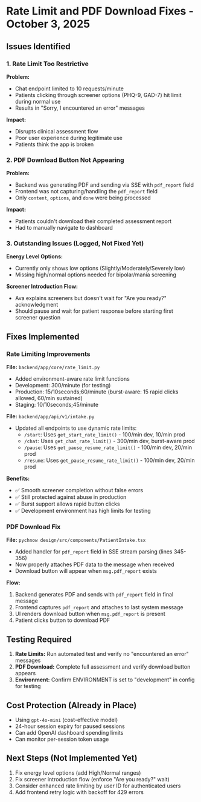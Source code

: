 # Rate Limit and PDF Download Fixes - October 3, 2025

## Issues Identified

### 1. Rate Limit Too Restrictive
**Problem:** 
- Chat endpoint limited to 10 requests/minute
- Patients clicking through screener options (PHQ-9, GAD-7) hit limit during normal use
- Results in "Sorry, I encountered an error" messages

**Impact:**
- Disrupts clinical assessment flow
- Poor user experience during legitimate use
- Patients think the app is broken

### 2. PDF Download Button Not Appearing
**Problem:**
- Backend was generating PDF and sending via SSE with `pdf_report` field
- Frontend was not capturing/handling the `pdf_report` field
- Only `content`, `options`, and `done` were being processed

**Impact:**
- Patients couldn't download their completed assessment report
- Had to manually navigate to dashboard

### 3. Outstanding Issues (Logged, Not Fixed Yet)
**Energy Level Options:**
- Currently only shows low options (Slightly/Moderately/Severely low)
- Missing high/normal options needed for bipolar/mania screening

**Screener Introduction Flow:**
- Ava explains screeners but doesn't wait for "Are you ready?" acknowledgment
- Should pause and wait for patient response before starting first screener question

## Fixes Implemented

### Rate Limiting Improvements

**File:** `backend/app/core/rate_limit.py`
- Added environment-aware rate limit functions
- Development: 300/minute (for testing)
- Production: 15/10seconds;60/minute (burst-aware: 15 rapid clicks allowed, 60/min sustained)
- Staging: 10/10seconds;45/minute

**File:** `backend/app/api/v1/intake.py`
- Updated all endpoints to use dynamic rate limits:
  - `/start`: Uses `get_start_rate_limit()` - 100/min dev, 10/min prod
  - `/chat`: Uses `get_chat_rate_limit()` - 300/min dev, burst-aware prod
  - `/pause`: Uses `get_pause_resume_rate_limit()` - 100/min dev, 20/min prod
  - `/resume`: Uses `get_pause_resume_rate_limit()` - 100/min dev, 20/min prod

**Benefits:**
- ✅ Smooth screener completion without false errors
- ✅ Still protected against abuse in production
- ✅ Burst support allows rapid button clicks
- ✅ Development environment has high limits for testing

### PDF Download Fix

**File:** `pychnow design/src/components/PatientIntake.tsx`
- Added handler for `pdf_report` field in SSE stream parsing (lines 345-356)
- Now properly attaches PDF data to the message when received
- Download button will appear when `msg.pdf_report` exists

**Flow:**
1. Backend generates PDF and sends with `pdf_report` field in final message
2. Frontend captures `pdf_report` and attaches to last system message
3. UI renders download button when `msg.pdf_report` is present
4. Patient clicks button to download PDF

## Testing Required

1. **Rate Limits:** Run automated test and verify no "encountered an error" messages
2. **PDF Download:** Complete full assessment and verify download button appears
3. **Environment:** Confirm ENVIRONMENT is set to "development" in config for testing

## Cost Protection (Already in Place)

- Using `gpt-4o-mini` (cost-effective model)
- 24-hour session expiry for paused sessions
- Can add OpenAI dashboard spending limits
- Can monitor per-session token usage

## Next Steps (Not Implemented Yet)

1. Fix energy level options (add High/Normal ranges)
2. Fix screener introduction flow (enforce "Are you ready?" wait)
3. Consider enhanced rate limiting by user ID for authenticated users
4. Add frontend retry logic with backoff for 429 errors

